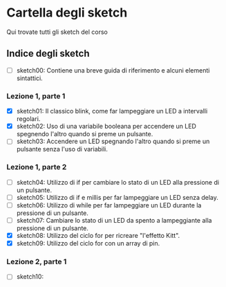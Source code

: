 # Cartella degli sketch
Qui trovate tutti gli sketch del corso

## Indice degli sketch

- [ ] sketch00: Contiene una breve guida di riferimento e alcuni elementi sintattici.

### Lezione 1, parte 1
- [x] sketch01: Il classico blink, come far lampeggiare un LED a intervalli regolari.
- [x] sketch02: Uso di una variabile booleana per accendere un LED spegnendo l'altro quando si preme un pulsante.
- [ ] sketch03: Accendere un LED spegnando l'altro quando si preme un pulsante senza l'uso di variabili.

### Lezione 1, parte 2
- [ ] sketch04: Utilizzo di if per cambiare lo stato di un LED alla pressione di un pulsante.
- [ ] sketch05: Utilizzo di if e millis per far lampeggiare un LED senza delay.
- [ ] sketch06: Utilizzo di while per far lampeggiare un LED durante la pressione di un pulsante.
- [ ] sketch07: Cambiare lo stato di un LED da spento a lampeggiante alla pressione di un pulsante.
- [x] sketch08: Utilizzo del ciclo for per ricreare "l'effetto Kitt".
- [x] sketch09: Utilizzo del ciclo for con un array di pin.

### Lezione 2, parte 1
- [ ] sketch10:
